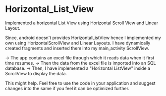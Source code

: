 # Horizontal_List_View
Implemented a horizontal List View using Horizontal Scroll View and Linear Layout.

Since, android doesn't provides HorizontalListView hence I implemented my own using HorizontalScrollView and Linear 
Layouts. I have dynamically created fragments and inserted them into my main_activity ScrollView.

-> The app contains an excel file through which it reads data when it first time resumes. 
-> Then the data from the excel file is imported into an SQL database.
-> Then, I have implemented a "Horizontal ListView" inside a ScrollView to display the data.

This might help. Feel free to use the code in your application and suggest changes into the same if you feel it can be 
optimized further.

